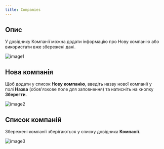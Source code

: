 ```yaml
---
title: Companies
---
```


## Опис

У довіднику Компанії можна додати інформацію про Нову компанію або використати вже збережені дані.

![image1](/img/uk/users-and-companies/companies/image1.png)

## Нова компанія

Щоб додати у список **Нову компанію**, введіть назву нової компанії у полі **Назва** (обов'язкове поле для заповнення) та натисніть на кнопку **Зберегти**.

![image2](/img/uk/users-and-companies/companies/image2.png)

## Список компаній

Збережені компанії зберігаються у списку довідника **Компанії**.

![image3](/img/uk/users-and-companies/companies/image3.png)
